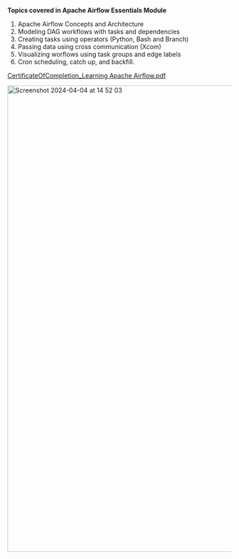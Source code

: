 **Topics covered in Apache Airflow Essentials Module**
1. Apache Airflow Concepts and Architecture
2. Modeling DAG workflows with tasks and dependencies
3. Creating tasks using operators (Python, Bash and Branch)
4. Passing data using cross communication (Xcom)
5. Visualizing worflows using task groups and edge labels
6. Cron scheduling, catch up, and backfill.

[CertificateOfCompletion_Learning Apache Airflow.pdf](https://github.com/bhaskarnn9/ApacheAirflow/files/14876515/CertificateOfCompletion_Learning.Apache.Airflow.pdf)


<img width="1049" alt="Screenshot 2024-04-04 at 14 52 03" src="https://github.com/bhaskarnn9/ApacheAirflow/assets/28062775/a0a9f462-c1ea-4355-a29e-882c3bf510e7">
